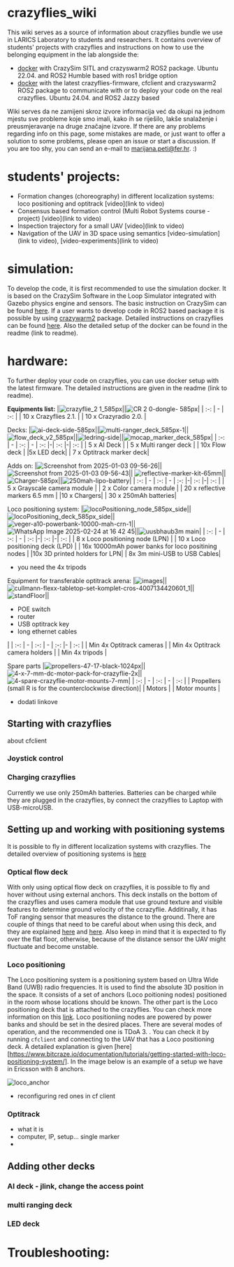 # crazyflies_wiki

This wiki serves as a source of information about crazyflies bundle we use in LARICS Laboratory to students and researchers. It contains overview of students' projects with crazyflies and instructions on how to use the belonging equipment in the lab alongside the:  
* [docker](https://github.com/larics/docker_files/tree/master/ros2/ros2-humble/crazyflies-sitl) with CrazySim SITL and crazyswarm2 ROS2 package. Ubuntu 22.04. and ROS2 Humble based with ros1 bridge option
* [docker](https://github.com/larics/docker_files/tree/master/ros2/ros2-jazzy/crazyflies) with the latest crazyflies-firmware, cfclient and crazyswarm2 ROS2 package to communicate with or to deploy your code on the real crazyflies. Ubuntu 24.04. and ROS2 Jazzy based

Wiki serves da ne zamijeni skroz izvore informacija već da okupi na jednom mjestu sve probleme koje smo imali, kako ih se riješilo, lakše snalaženje i preusmjeravanje na druge značajne izvore. If there are any problems regarding info on this page, some mistakes are made, or just want to offer a solution to some problems, please open an issue or start a discussion. If you are too shy, you can send an e-mail to marijana.peti@fer.hr. :) 

# students' projects: 
* Formation changes (choreography) in different localization systems: loco positioning and optitrack [video](link to video)
* Consensus based formation control (Multi Robot Systems course - project) [video](link to video)
* Inspection trajectory for a small UAV [video](link to video)
* Navigation of the UAV in 3D space using semantics [video-simulation](link to video), [video-experiments](link to video)

# simulation:
To develop the code, it is first recommended to use the simulation docker. It is based on the CrazySim Software in the Loop Simulator integrated with Gazebo physics engine and sensors. The basic instruction on CrazySim can be found [here](link). If a user wants to develop code in ROS2 based package it is possible by using [crazywarm2](link) package. Detailed instructions on crazyflies can be found [here](link). Also the detailed setup of the docker can be found in the readme (link to readme).

# hardware:
To further deploy your code on crazyflies, you can use docker setup with the latest firmware. The detailed instructions are given in the readme (link to readme). 

**Equipments list:**
|![crazyflie_2 1_585px](https://github.com/user-attachments/assets/f5682ac9-13ad-4d07-87f1-e7fb2cfecd29)||![CR 2 0-dongle- 585px](https://github.com/user-attachments/assets/e676a21a-456b-4c10-83ea-bccb4a72068a)|
| :-: | - | :-: |
| 10 x Crazyflies 2.1. |  | 10 x Crazyradio 2.0. |


Decks: 
|![ai-deck-side-585px](https://github.com/user-attachments/assets/d0b2d148-876b-401a-af44-59ff228d1e71)||![multi-ranger_deck_585px-1](https://github.com/user-attachments/assets/2bc84a87-7ac7-435b-ba12-60a2a69e990c)||![flow_deck_v2_585px](https://github.com/user-attachments/assets/83a3441b-4491-4314-9cb8-73319bf42b3c)||![ledring-side](https://github.com/user-attachments/assets/da3eec92-181a-4503-99dd-77bfeb2be4e3)||![mocap_marker_deck_585px](https://github.com/user-attachments/assets/19cb3a41-d8e0-4104-a383-c7fce4d29703)|
| :-: | - | :-: | - | :-: |-| :-: |-| :-: |
| 5 x AI Deck |  | 5 x Multi ranger deck | | 10x Flow deck | |5x LED deck| | 7 x Optitrack marker deck|

Adds on: 
|![Screenshot from 2025-01-03 09-56-26](https://github.com/user-attachments/assets/a6309ebb-ab1a-48f3-bf46-41be3849bd48)|| ![Screenshot from 2025-01-03 09-56-43](https://github.com/user-attachments/assets/66321f3d-57a6-4ff6-91a3-356e208c3f44)|| ![reflective-marker-kit-65mm](https://github.com/user-attachments/assets/05cf544a-3337-419a-99f1-8e690531322c)|| ![Charger-585px](https://github.com/user-attachments/assets/8a6179a2-ebe8-40df-9e48-c0e9f228c358)||![250mah-lipo-battery](https://github.com/user-attachments/assets/ac9c58a7-5a5f-4690-9b95-df0542e14457)|
| :-: | - | :-: | - | :-: |-| :-: |-| :-: |
| 5 x Grayscale camera module |  | 2 x Color camera module  | | 20 x reflective markers 6.5 mm  | |10 x Chargers| | 30 x 250mAh batteries|

Loco positioning system: 
|![locoPositioning_node_585px_side](https://github.com/user-attachments/assets/cd2764cb-9408-4b7b-b57b-d952e68b27a3)||![locoPositioning_deck_585px_side](https://github.com/user-attachments/assets/f87c6b5c-cf46-4919-b5bc-3194baba453f)||![veger-a10-powerbank-10000-mah-crn-1](https://github.com/user-attachments/assets/7663b9c2-790d-43ac-b27b-0b94b8e09ea6)||![WhatsApp Image 2025-02-24 at 16 42 45](https://github.com/user-attachments/assets/ec48ce29-da7a-4f77-adfe-a2140eb5e8b6)||![uusbhaub3m main](https://github.com/user-attachments/assets/bfc31a06-9516-4a7f-a441-2fcee68e0a34)|
| :-: | - | :-: | - | :-: |-| :-: |-| :-: |
| 8 x Loco positioning node (LPN) |  | 10 x Loco positioning deck (LPD) | | 16x 10000mAh power banks for loco positining nodes  | |10x 3D printed holders for LPN| | 8x 3m mini-USB to USB Cables|
* you need  the 4x tripods

Equipment for transferable optitrack arena:
|![images](https://github.com/user-attachments/assets/d632b541-b44b-470d-b412-8c321890e185)||![cullmann-flexx-tabletop-set-komplet-cros-4007134420601_1](https://github.com/user-attachments/assets/48150a0d-dc89-434c-9fb0-4dfd578d5f0d)||![standFloor](https://github.com/user-attachments/assets/daecc4f0-d363-4129-b76c-9e8f02b1be12)||<ul><li>POE switch</li><li>router</li><li>USB optitrack key</li><li>long ethernet cables</li></ul>|
| :-: | - | :-: | - | :-: |- | :-: |
| Min 4x Optitrack cameras |  | Min 4x Optitrack camera holders | | Min 4x tripods  |

Spare parts
|![propellers-47-17-black-1024px](https://github.com/user-attachments/assets/48bbc513-5c98-4c06-b43f-79e378954b8c)||![4-x-7-mm-dc-motor-pack-for-crazyflie-2x](https://github.com/user-attachments/assets/e59019b1-2144-448e-9a1c-b716a35d7790)||![4-spare-crazyflie-motor-mounts-7-mm](https://github.com/user-attachments/assets/68743516-2af6-4275-9bd5-3e278fb76c1c)|
| :-: | - | :-: | - | :-: |
| Propellers (small R is for the counterclockwise direction)|  | Motors | | Motor mounts |

- dodati linkove
## Starting with crazyflies 
about cfclient

### Joystick control

### Charging crazyflies
Currently we use only 250mAh batteries. Batteries can be charged while they are plugged in the crazyflies, by connect the crazyflies to Laptop with USB-microUSB. 

## Setting up and working with positioning systems
It is possible to fly in different localization systems with crazyflies. The detailed overview of positioning systems is [here](https://www.bitcraze.io/documentation/system/positioning/)
### Optical flow deck
With only using optical flow deck on crazyflies, it is possible to fly and hover without using external anchors. This deck installs on the bottom of the crazyflies and uses camera module that use ground texture and visible features to determine ground velocity of the ccrazyflie. Additinally, it has ToF ranging sensor that measures the distance to the ground. 
There are couple of things that need to be careful about when using this deck, and they are explained [here](https://www.bitcraze.io/documentation/tutorials/getting-started-with-flow-deck/#measurement-details) and [here](https://www.bitcraze.io/2023/11/go-with-the-flow-relative-positioning-with-the-flow-deck/). Also keep in mind that it is expected to fly over the flat floor, otherwise, because of the distance sensor the UAV might fluctuate and become unstable. 

### Loco positioning 
The Loco positioning system is a positioning system based on Ultra Wide Band (UWB) radio frequencies. It is used to find the absolute 3D position in the space. It consists of a set of anchors (Loco poitioning nodes) positioned in the room whose locations should be known. The other part is the Loco positioning deck that is attached to the crazyflies. You can check more information on this [link](https://www.bitcraze.io/documentation/system/positioning/loco-positioning-system/). Loco positioniing nodes are powered by power banks and should be set in the desired places. There are several modes of operation, and the recommended one is TDoA 3.  . You can check it by running `cfclient` and connecting to the UAV that has a Loco positioning deck. A detailed explanation is given [here][https://www.bitcraze.io/documentation/tutorials/getting-started-with-loco-positioning-system/]. In the image below is an example of a setup we have in Ericsson with 8 anchors.

![loco_anchor](https://github.com/user-attachments/assets/572e6334-c53f-4a6f-8385-c7bae0f2e055)

- reconfiguring red ones in cf client

### Optitrack
- what it is
- computer, IP, setup... single marker
- 




## Adding other decks
### AI deck - jlink, change the access point
### multi ranging deck
### LED deck



# Troubleshooting:
